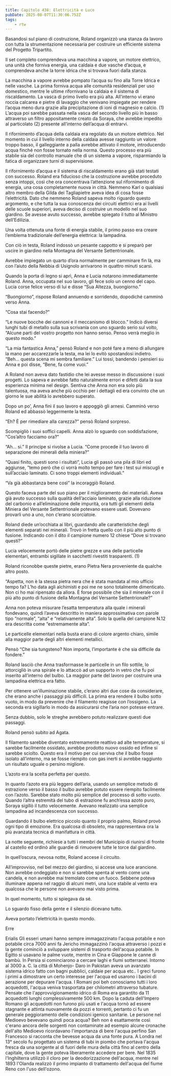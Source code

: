 ```yaml
---
title: Capitolo 438: Elettricità e Luce
pubDate: 2025-08-07T11:30:06.752Z
tags:
    - rtw
---
```















Basandosi sul piano di costruzione, Roland organizzò una stanza da lavoro con tutta la strumentazione necessaria per costruire un efficiente sistema del Progetto Tripartito.


Il set completo comprendeva una macchina a vapore, un motore elettrico, una unità che forniva energia, una caldaia e due vasche d’acqua, e comprendeva anche la torre idrica che si trovava fuori dalla stanza.


La macchina a vapore avrebbe pompato l’acqua su fino alla Torre Idrica e nelle vasche. La prima forniva acqua alle comunità residenziali per uso domestico, mentre le ultime rifornivano la caldaia e il sistema di riscaldamento. La vasca di primo livello era più alta. All’interno vi erano roccia calcarea e pietre di lavaggio che venivano impiegate per rendere l’acqua meno dura grazie alla precipitazione di ioni di magnesio e calcio. (1) L’acqua poi sarebbe passata nella vasca del secondo livello più in basso attraverso un filtro appositamente creato da Soraya, che avrebbe impedito al particolato (2) presente all’interno dell’acqua di entrarvi.


Il rifornimento d’acqua della caldaia era regolato da un motore elettrico. Nel momento in cui il livello interno della caldaia avesse raggiunto un valore troppo basso, il galleggiante a palla avrebbe attivato il motore, introducendo acqua finché non fosse tornato nella norma. Questo processo era più stabile sia del controllo manuale che di un sistema a vapore, risparmiando la fatica di organizzare turni di supervisione.


Il rifornimento d’acqua e il sistema di riscaldamento erano già stati testati con successo. Roland era fiducioso che la costruzione avrebbe proceduto senza intoppi, così che ora concentrava l’attenzione sul rifornimento di energia, una cosa completamente nuova in città. Nemmeno Karl o qualsiasi altro membro della Gilda dei Tagliapietre aveva idea di cosa fosse l’elettricità. Dato che nemmeno Roland sapeva molto riguardo questo argomento, e che tutta la sua conoscenza dei circuiti elettrici era ai livelli delle scuole superiori, aveva deciso di costruire un modello nel suo giardino. Se avesse avuto successo, avrebbe spiegato il tutto al Ministro dell’Edilizia.


Una volta ottenuta una fonte di energia stabile, il primo passo era creare l’emblema tradizionale dell’energia elettrica: la lampadina.


Con ciò in testa, Roland indossò un pesante cappotto e si preparò per uscire in giardino nella Montagna del Versante Settentrionale.


Avrebbe impiegato un quarto d’ora normalmente per camminare fin là, ma con l’aiuto della Nebbia di Usignolo arrivarono in quattro minuti scarsi.


Quando la porta di legno si aprì, Anna e Lucia notarono immediatamente Roland. Anna, occupata nel suo lavoro, gli fece solo un cenno del capo. Lucia corse felice verso di lui e disse “Sua Altezza, buongiorno.”


“Buongiorno”, rispose Roland annuendo e sorridendo, dopodiché camminò verso Anna.


“Cosa stai facendo?”


“Le nuove bocche dei cannoni e il meccanismo di blocco.” Indicò diversi lunghi tubi di metallo sulla sua scrivania con uno sguardo serio sul volto, “Alcune parti del vostro progetto non hanno senso. Penso verrà meglio in questo modo.”


“La mia fantastica Anna,” pensò Roland e non poté fare a meno di allungare la mano per accarezzarle la testa, ma lei lo evitò spostandosi indietro. “Beh... questa scena mi sembra familiare.” Lui tossì, bandendo i pensieri su Anna e poi disse, “Bene, fa come vuoi.”


A Roland non aveva dato fastidio che lei avesse messo in discussione i suoi progetti. Lo sapeva e avrebbe fatto naturalmente errori e difetti data la sua esperienza minima nel design. Sentiva che Anna non era solo più talentuosa, ma aveva anche più occhio per i dettagli ed era convinto che un giorno le sue abilità lo avrebbero superato.


Dopo un po’, Anna finì il suo lavoro e appoggiò gli arnesi. Camminò verso Roland ed abbassò leggermente la testa.


“Eh? È per rimediare alla carezza?” pensò Roland sorpreso.


Scompigliò i suoi soffici capelli. Anna alzò lo sguardo con soddisfazione, “Cos’altro facciamo ora?”


“Ah... si.” Il principe si rivolse a Lucia. “Come procede il tuo lavoro di separazione dei minerali della miniera?”


“Quasi finito, questi sono i risultati”, Lucia gli passò una pila di libri ed aggiunse, “temo però che ci vorrà molto tempo per fare i test sui miscugli e sull’acciaio laminato. Ci sono troppi elementi individuali.”


“Va già abbastanza bene così” la incoraggiò Roland.


Questo faceva parte del suo piano per il miglioramento dei materiali. Aveva già avuto successo sulla qualità dell’acciaio laminato, grazie alla riduzione del carbonio e all’eliminazione delle impurità, ora tutti gli elementi della Miniera del Versante Settentrionale potevano essere usati. Dovevano provarli uno a uno, non c’erano scorciatoie.


Roland diede un’occhiata ai libri, guardando alle caratteristiche degli elementi separati nei minerali. Trovò in fretta quello con il più alto punto di fusione. Indicando con il dito il campione numero 12 chiese “Dove si trovano questi?”


Lucia velocemente portò delle pietre grezze e una delle particelle elementari, entrambi sigillate in sacchetti rivestiti trasparenti. (1)


Roland riconobbe queste pietre, erano Pietra Nera proveniente da qualche altro posto.


“Aspetta, non è la stessa pietra nera che è stata mandata al mio ufficio tempo fa? L’ho data agli alchimisti e poi me ne sono totalmente dimenticato. Non ci ho mai ripensato da allora. È forse possibile che sia il minerale con il più alto punto di fusione della Montagna del Versante Settentrionale?”


Anna non poteva misurare l’esatta temperatura alla quale i minerali fondevano, quindi l’aveva descritto in maniera approssimativa con parole tipo “normale”, “alta” e “relativamente alta”. Solo la quella del campione N.12 era descritta come “estremamente alta”.


Le particelle elementari nella busta erano di colore argento chiaro, simile alla maggior parte degli altri elementi metallici.


Pensò “Che sia tungsteno? Non importa, l’importante è che sia difficile da fondere.”


Roland lasciò che Anna trasformasse le particelle in un filo sottile, lo attorcigliò in una spirale e lo attaccò ad un supporto in vetro che fu poi inserito all’interno del bulbo. La maggior parte del lavoro per costruire una lampadina elettrica era fatto.


Per ottenere un’illuminazione stabile, c’erano altri due cose da considerare, che erano anche i passaggi più difficili. La prima era rendere il bulbo sotto vuoto, in modo da prevenire che il filamento reagisse con l’ossigeno. La seconda era sigillarlo in modo da assicurarsi che l’aria non potesse entrare.


Senza dubbio, solo le streghe avrebbero potuto realizzare questi due passaggi.


Roland pensò subito ad Agata.


Il filamento sarebbe diventato estremamente reattivo ad alte temperature, si sarebbe facilmente ossidato, avrebbe prodotto nuovo ossido ed infine si sarebbe sciolto. Questo era il motivo per cui serviva che il bulbo fosse isolato all’interno, ma se fosse riempito con gas inerti si avrebbe raggiunto un risultato uguale o persino migliore.


L’azoto era la scelta perfetta per questo.


In quanto l’azoto era più leggero dell’aria, usando un semplice metodo di estrazione verso il basso il bulbo avrebbe potuto essere riempito facilmente con l’azoto. Sarebbe stato molto più semplice del processo di sotto vuoto. Quando l’altra estremità del tubo di estrazione fu anch’essa azoto puro, Soraya sigillò il tutto velocemente. Avevano realizzato una semplice lampadina ad incandescenza con successo.


Guardando il bulbo elettrico piccolo quanto il proprio palmo, Roland provò ogni tipo di emozione. Era qualcosa di obsoleto, ma rappresentava ora la più avanzata tecnica di manifattura in città.


La notte seguente, richiese a tutti i membri del Municipio di riunirsi di fronte al castello ed ordinò alle guardie di rimuovere tutte le torce dal giardino.


In quell’oscura, nevosa notte, Roland accese il circuito.


All’improvviso, nel bel mezzo del giardino, si accese una luce arancione. Non avrebbe ondeggiato e non si sarebbe spenta al vento come una candela, e non avrebbe mai tremolato come un fuoco. Sebbene poteva illuminare appena nel raggio di alcuni metri, una luce stabile al vento era qualcosa che le persone non avevano mai visto prima.


In quel momento, tutto si spiegava da sé.


Lo sguardo fisso della gente e il silenzio dicevano tutto.


Aveva portato l’elettricità in questo mondo.






Erre






 Erialis Gli esseri umani hanno sempre immagazzinato l'acqua potabile e non potabile circa 7000 anni fa Jericho immagazzinò l'acqua attraverso i pozzi e la gente cominciò a sviluppare sistemi di trasporto dell'acqua potabile. In Egitto si usavano le palme vuote, mentre in Cina e Giappone le canne di bambù. In Persia si cominciarono a cercare laghi e fiumi sotterranei. Intorno al 3000 a. C. la città di Mohenjo- Daro in Pakistan aveva un avanzato sistema idrico fatto con bagni pubblici, caldaie per acqua etc.. I greci furono i primi a dimostrare un certo interesse per l'acqua ed usarono i bacini di aerazione per depurare l'acqua. I Romani poi beh conosciamo tutti i loro acquedotti, l'acqua veniva trasportata per chilometri attraverso tubature. Pensate che l'approvvigionamento idrico di Roma era garantito da 11 acquedotti lunghi complessivamente 500 km. Dopo la caduta dell'Impero Romano gli acquedotti non furono più usati e l'acqua tornò ad essere stagnante e attinta nuovamente da pozzi e torrenti, pertanto ci fu un generale peggioramento delle condizioni igenico sanitarie. Le persone nel Medioevo bevevano quindi poca acqua? Beh non è esattamente così c'erano ancora delle sorgenti non contaminate ad esempio alcune cronache dell'alto Medioevo ricordavano l'importanza di bere l'acqua perfino San Francesco si racconta che bevesse acqua da una fonte pura. A Londra nel 13° secolo fu progettato un sistema di tubi in piombo che portava l'acqua fresca da una sorgente al di fuori delle mura della città fino al centro della capitale, dove la gente poteva liberamente accedere per bere. Nel 1835 l'Inghilterra utilizzò il cloro per la deodorizzazione dell'acqua, mentre nel 1893 l'Olanda realizzò il primo impianto di trattamento dell'acqua del fiume Reno con l'uso dell'ozono. 
















                                


                                



